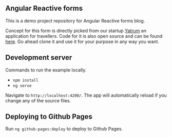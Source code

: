## Angular Reactive forms

This is a demo project repository for Angular Reactive forms blog.

Concept for this form is directly picked from our startup [Yatrum](http://yatrum.com) an application for travellers. Code for it is also open source and can be found [here](https://github.com/aviabird.com/yatrum). Go ahead clone it and use it for your purpose in any way you want.

## Development server
Commands to run the example locally.

* `npm install`
* `ng serve`
 
Navigate to `http://localhost:4200/`. The app will automatically reload if you change any of the source files.

## Deploying to Github Pages

Run `ng github-pages:deploy` to deploy to Github Pages.

